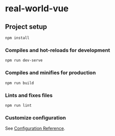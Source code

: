 # real-world-vue

## Project setup

```
npm install
```

### Compiles and hot-reloads for development

```
npm run dev-serve
```

### Compiles and minifies for production

```
npm run build
```

### Lints and fixes files

```
npm run lint
```

### Customize configuration

See [Configuration Reference](https://cli.vuejs.org/config/).
